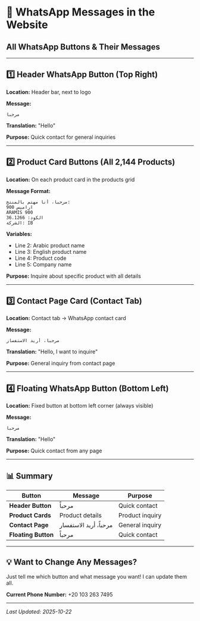 # 📱 WhatsApp Messages in the Website

## All WhatsApp Buttons & Their Messages

---

## 1️⃣ **Header WhatsApp Button** (Top Right)

**Location:** Header bar, next to logo

**Message:**
```
مرحباً
```

**Translation:** "Hello"

**Purpose:** Quick contact for general inquiries

---

## 2️⃣ **Product Card Buttons** (All 2,144 Products)

**Location:** On each product card in the products grid

**Message Format:**
```
مرحباً، أنا مهتم بالمنتج:
اراميس 900
ARAMIS 900
الكود: 36.1266
الشركة: IB
```

**Variables:**
- Line 2: Arabic product name
- Line 3: English product name
- Line 4: Product code
- Line 5: Company name

**Purpose:** Inquire about specific product with all details

---

## 3️⃣ **Contact Page Card** (Contact Tab)

**Location:** Contact tab → WhatsApp contact card

**Message:**
```
مرحباً، أريد الاستفسار
```

**Translation:** "Hello, I want to inquire"

**Purpose:** General inquiry from contact page

---

## 4️⃣ **Floating WhatsApp Button** (Bottom Left)

**Location:** Fixed button at bottom left corner (always visible)

**Message:**
```
مرحباً
```

**Translation:** "Hello"

**Purpose:** Quick contact from any page

---

## 📊 Summary

| Button | Message | Purpose |
|--------|---------|---------|
| **Header Button** | مرحباً | Quick contact |
| **Product Cards** | Product details | Product inquiry |
| **Contact Page** | مرحباً، أريد الاستفسار | General inquiry |
| **Floating Button** | مرحباً | Quick contact |

---

## 💡 Want to Change Any Messages?

Just tell me which button and what message you want! I can update them all.

**Current Phone Number:** +20 103 263 7495

---

*Last Updated: 2025-10-22*
